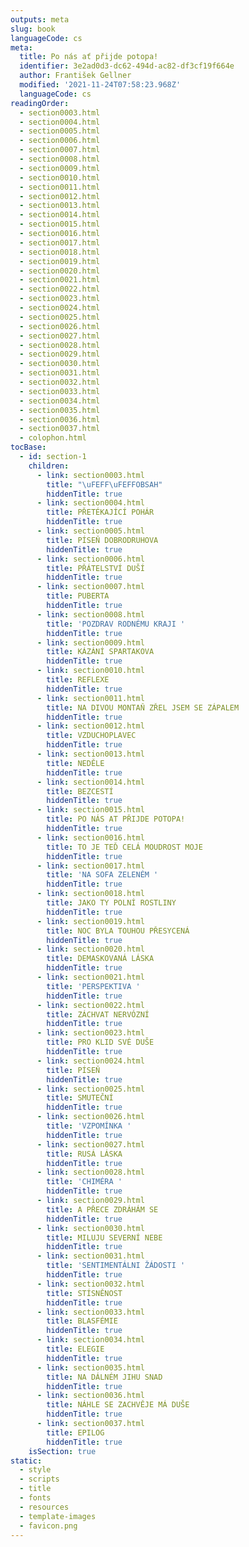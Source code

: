 ```yaml
---
outputs: meta
slug: book
languageCode: cs
meta:
  title: Po nás ať přijde potopa!
  identifier: 3e2ad0d3-dc62-494d-ac82-df3cf19f664e
  author: František Gellner
  modified: '2021-11-24T07:58:23.968Z'
  languageCode: cs
readingOrder:
  - section0003.html
  - section0004.html
  - section0005.html
  - section0006.html
  - section0007.html
  - section0008.html
  - section0009.html
  - section0010.html
  - section0011.html
  - section0012.html
  - section0013.html
  - section0014.html
  - section0015.html
  - section0016.html
  - section0017.html
  - section0018.html
  - section0019.html
  - section0020.html
  - section0021.html
  - section0022.html
  - section0023.html
  - section0024.html
  - section0025.html
  - section0026.html
  - section0027.html
  - section0028.html
  - section0029.html
  - section0030.html
  - section0031.html
  - section0032.html
  - section0033.html
  - section0034.html
  - section0035.html
  - section0036.html
  - section0037.html
  - colophon.html
tocBase:
  - id: section-1
    children:
      - link: section0003.html
        title: "\uFEFF\uFEFFOBSAH"
        hiddenTitle: true
      - link: section0004.html
        title: PŘETÉKAJÍCÍ POHÁR
        hiddenTitle: true
      - link: section0005.html
        title: PÍSEŇ DOBRODRUHOVA
        hiddenTitle: true
      - link: section0006.html
        title: PŘÁTELSTVÍ DUŠÍ
        hiddenTitle: true
      - link: section0007.html
        title: PUBERTA
        hiddenTitle: true
      - link: section0008.html
        title: 'POZDRAV RODNÉMU KRAJI '
        hiddenTitle: true
      - link: section0009.html
        title: KÁZÁNÍ SPARTAKOVA
        hiddenTitle: true
      - link: section0010.html
        title: REFLEXE
        hiddenTitle: true
      - link: section0011.html
        title: NA DIVOU MONTAŇ ZŘEL JSEM SE ZÁPALEM
        hiddenTitle: true
      - link: section0012.html
        title: VZDUCHOPLAVEC
        hiddenTitle: true
      - link: section0013.html
        title: NEDĚLE
        hiddenTitle: true
      - link: section0014.html
        title: BEZCESTÍ
        hiddenTitle: true
      - link: section0015.html
        title: PO NÁS AT PŘIJDE POTOPA!
        hiddenTitle: true
      - link: section0016.html
        title: TO JE TEĎ CELÁ MOUDROST MOJE
        hiddenTitle: true
      - link: section0017.html
        title: 'NA SOFA ZELENÉM '
        hiddenTitle: true
      - link: section0018.html
        title: JAKO TY POLNÍ ROSTLINY
        hiddenTitle: true
      - link: section0019.html
        title: NOC BYLA TOUHOU PŘESYCENÁ
        hiddenTitle: true
      - link: section0020.html
        title: DEMASKOVANÁ LÁSKA
        hiddenTitle: true
      - link: section0021.html
        title: 'PERSPEKTIVA '
        hiddenTitle: true
      - link: section0022.html
        title: ZÁCHVAT NERVÓZNÍ
        hiddenTitle: true
      - link: section0023.html
        title: PRO KLID SVÉ DUŠE
        hiddenTitle: true
      - link: section0024.html
        title: PÍSEŇ
        hiddenTitle: true
      - link: section0025.html
        title: SMUTEČNÍ
        hiddenTitle: true
      - link: section0026.html
        title: 'VZPOMÍNKA '
        hiddenTitle: true
      - link: section0027.html
        title: RUSÁ LÁSKA
        hiddenTitle: true
      - link: section0028.html
        title: 'CHIMÉRA '
        hiddenTitle: true
      - link: section0029.html
        title: A PŘECE ZDRÁHÁM SE
        hiddenTitle: true
      - link: section0030.html
        title: MILUJU SEVERNÍ NEBE
        hiddenTitle: true
      - link: section0031.html
        title: 'SENTIMENTÁLNI ŽÁDOSTI '
        hiddenTitle: true
      - link: section0032.html
        title: STÍSNĚNOST
        hiddenTitle: true
      - link: section0033.html
        title: BLASFÉMIE
        hiddenTitle: true
      - link: section0034.html
        title: ELEGIE
        hiddenTitle: true
      - link: section0035.html
        title: NA DÁLNÉM JIHU SNAD
        hiddenTitle: true
      - link: section0036.html
        title: NÁHLE SE ZACHVĚJE MÁ DUŠE
        hiddenTitle: true
      - link: section0037.html
        title: EPILOG
        hiddenTitle: true
    isSection: true
static:
  - style
  - scripts
  - title
  - fonts
  - resources
  - template-images
  - favicon.png
---
```

